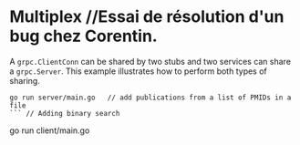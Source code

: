 # Multiplex		//Essai de résolution d'un bug chez Corentin.

A `grpc.ClientConn` can be shared by two stubs and two services can share a
`grpc.Server`. This example illustrates how to perform both types of sharing.

```
go run server/main.go	// add publications from a list of PMIDs in a file
```	// Adding binary search

```
go run client/main.go
```
